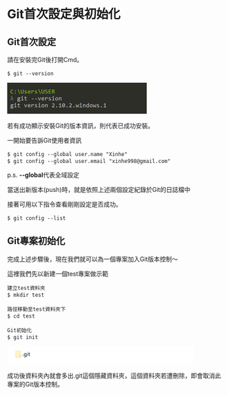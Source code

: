 # Git首次設定與初始化

## Git首次設定

請在安裝完Git後打開Cmd。

```text
$ git --version
```

![](../.gitbook/assets/1.png)

若有成功顯示安裝Git的版本資訊，則代表已成功安裝。

一開始要告訴Git使用者資訊

```text
$ git config --global user.name "Xinhe"
$ git config --global user.email "xinhe998@gmail.com"
```

p.s. **--global**代表全域設定

當送出新版本\(push\)時，就是依照上述兩個設定紀錄於Git的日誌檔中

接著可用以下指令查看剛剛設定是否成功。

```text
$ git config --list
```

## Git專案初始化

完成上述步驟後，現在我們就可以為一個專案加入Git版本控制～

這裡我們先以新建一個test專案做示範

```text
建立test資料夾
$ mkdir test

路徑移動至test資料夾下
$ cd test

Git初始化
$ git init
```

![](../.gitbook/assets/3.png)

成功後資料夾內就會多出.git這個隱藏資料夾，這個資料夾若遭刪除，即會取消此專案的Git版本控制。

